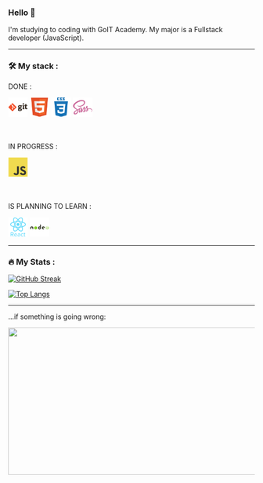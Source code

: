 ### Hello 👋

I'm studying to coding with <link href="https://goit.global/ua/">GoIT Academy<link>.
My major is a Fullstack developer (JavaScript).

---

### :hammer_and_wrench: My stack :
<div>
<p>DONE :</p> 
 <img src="https://github.com/devicons/devicon/blob/master/icons/git/git-original-wordmark.svg" title="Git" **alt="Git" width="40" height="40"/>
 <img src="https://github.com/devicons/devicon/blob/master/icons/html5/html5-original.svg" title="HTML5" alt="HTML" width="40" height="40"/>
 <img src="https://github.com/devicons/devicon/blob/master/icons/css3/css3-plain-wordmark.svg"  title="CSS3" alt="CSS" width="40" height="40"/>
 <img src="https://github.com/devicons/devicon/blob/master/icons/sass/sass-original.svg"  title="SASS" alt="SASS" width="40" height="40"/>
</div>
</br>
</br>
<div>
<p>IN PROGRESS :</p> 
 <img src="https://github.com/devicons/devicon/blob/master/icons/javascript/javascript-original.svg" title="JavaScript" alt="JavaScript" width="40" height="40"/>
</div>
</br>
</br>
<div>
 <p>IS PLANNING TO LEARN :</p> 
 <img src="https://github.com/devicons/devicon/blob/master/icons/react/react-original-wordmark.svg" title="React" alt="React" width="40" height="40"/>
 <img src="https://github.com/devicons/devicon/blob/master/icons/nodejs/nodejs-original-wordmark.svg" title="NodeJS" alt="NodeJS" width="40" height="40"/>
 </div>
 
 ---
 
### :fire: My Stats :
[![GitHub Streak](http://github-readme-streak-stats.herokuapp.com?user=isteffan&theme=dark&background=000000)](https://git.io/streak-stats)

[![Top Langs](https://github-readme-stats.vercel.app/api/top-langs/?username=isteffan&layout=compact&theme=vision-friendly-dark)](https://github.com/anuraghazra/github-readme-stats)
<!-- <picture>
 <source media="(prefers-color-scheme: dark)" srcset="YOUR-DARKMODE-IMAGE">
 <source media="(prefers-color-scheme: light)" srcset="YOUR-LIGHTMODE-IMAGE">
 <img alt="YOUR-ALT-TEXT" src="YOUR-DEFAULT-IMAGE">
</picture> -->

---

...if something is going wrong:
<div align="center">
 <img src="https://media.giphy.com/media/1afuwyOsr5E8X9CuRV/giphy.gif" width="600" height="300"/>
</div>
<!--
**iSteffan/iSteffan** is a ✨ _special_ ✨ repository because its `README.md` (this file) appears on your GitHub profile.

Here are some ideas to get you started:

- 🔭 I’m currently working on ...
- 🌱 I’m currently learning ...
- 👯 I’m looking to collaborate on ...
- 🤔 I’m looking for help with ...
- 💬 Ask me about ...
- 📫 How to reach me: ...
- 😄 Pronouns: ...
- ⚡ Fun fact: ...
-->

<!-- Reached for Commercial & Analytical mindset with focus on excellence in Customer Experience, Business Solutions and Development. -->

